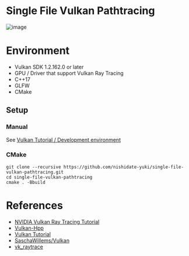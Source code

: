 # Single File Vulkan Pathtracing

![image](https://user-images.githubusercontent.com/30839669/167279645-c56a70ac-8941-4a2b-ba1c-05a5d03c3d27.png)

# Environment

-   Vulkan SDK 1.2.162.0 or later
-   GPU / Driver that support Vulkan Ray Tracing
-   C++17
-   GLFW
-   CMake

## Setup

### Manual

See [Vulkan Tutorial / Development environment](https://vulkan-tutorial.com/Development_environment)

### CMake

```
git clone --recursive https://github.com/nishidate-yuki/single-file-vulkan-pathtracing.git
cd single-file-vulkan-pathtracing
cmake . -Bbuild
```

# References

-   [NVIDIA Vulkan Ray Tracing Tutorial](https://nvpro-samples.github.io/vk_raytracing_tutorial_KHR/)
-   [Vulkan-Hpp](https://github.com/KhronosGroup/Vulkan-Hpp)
-   [Vulkan Tutorial](https://vulkan-tutorial.com/)
-   [SaschaWillems/Vulkan](https://github.com/SaschaWillems/Vulkan)
-   [vk_raytrace](https://github.com/nvpro-samples/vk_raytrace)
